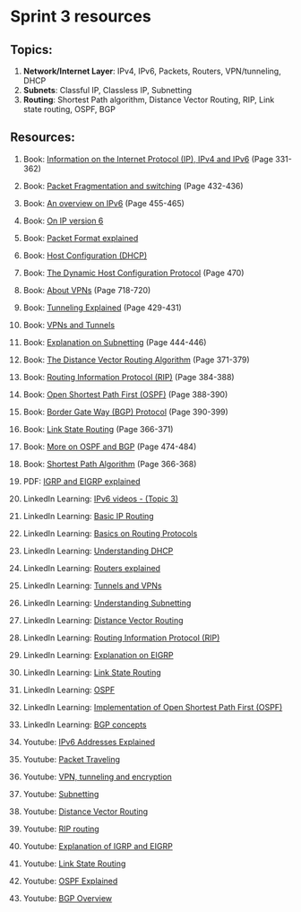 # Sprint 3 resources

## Topics:

1. **Network/Internet Layer**: IPv4, IPv6, Packets, Routers, VPN/tunneling, DHCP
2. **Subnets**: Classful IP, Classless IP, Subnetting
3. **Routing**: Shortest Path algorithm, Distance Vector Routing, RIP, Link state routing, OSPF, BGP

## Resources:

1. Book: [Information on the Internet Protocol (IP), IPv4 and IPv6](https://tinyurl.com/10txadw4) (Page 331-362)

2. Book: [Packet Fragmentation and switching](http://index-of.es/Varios-2/Computer%20Networks%205th%20Edition.pdf#page=456) (Page 432-436)

3. Book: [An overview on IPv6](http://index-of.es/Varios-2/Computer%20Networks%205th%20Edition.pdf#page=479) (Page 455-465)

4. Book: [On IP version 6](https://book.systemsapproach.org/scaling/ipv6.html)

5. Book: [Packet Format explained](https://book.systemsapproach.org/internetworking/basic-ip.html#packet-format)

6. Book: [Host Configuration (DHCP)](https://book.systemsapproach.org/internetworking/basic-ip.html#host-configuration-dhcp)

7. Book: [The Dynamic Host Configuration Protocol](http://index-of.es/Varios-2/Computer%20Networks%205th%20Edition.pdf#page=494) (Page 470)

8. Book: [About VPNs](https://tinyurl.com/1pqreepa) (Page 718-720)

9. Book: [Tunneling Explained](http://index-of.es/Varios-2/Computer%20Networks%205th%20Edition.pdf#page=453) (Page 429-431)

10. Book: [VPNs and Tunnels](https://book.systemsapproach.org/scaling/mpls.html#virtual-private-networks-and-tunnels)

11. Book: [Explanation on Subnetting](http://index-of.es/Varios-2/Computer%20Networks%205th%20Edition.pdf#page=468) (Page 444-446)

12. Book: [The Distance Vector Routing Algorithm](https://tinyurl.com/3o839bvl) (Page 371-379)

13. Book: [Routing Information Protocol (RIP)](https://tinyurl.com/4kx9mkb9) (Page 384-388)

14. Book: [Open Shortest Path First (OSPF)](https://tinyurl.com/25x5wgvk) (Page 388-390)

15. Book: [Border Gate Way (BGP) Protocol](https://tinyurl.com/19hw89pb) (Page 390-399)

16. Book: [Link State Routing](https://tinyurl.com/4yzrg2fs) (Page 366-371)

17. Book: [More on OSPF and BGP](http://index-of.es/Varios-2/Computer%20Networks%205th%20Edition.pdf#page=498) (Page 474-484)

18. Book: [Shortest Path Algorithm](http://index-of.es/Varios-2/Computer%20Networks%205th%20Edition.pdf#page=390) (Page 366-368)

19. PDF: [IGRP and EIGRP explained](https://citeseerx.ist.psu.edu/viewdoc/download?doi=10.1.1.227.870&rep=rep1&type=pdf)

20. LinkedIn Learning: [IPv6 videos - (Topic 3)](https://www.linkedin.com/learning/ccnp-routing-300-101-cert-prep-network-principles/ipv6-basics?resume=false&u=49112041)

21. LinkedIn Learning: [Basic IP Routing](https://www.linkedin.com/learning/learning-the-packet-delivery-process/basic-ip-routing?resume=false&u=49112041)

22. LinkedIn Learning: [Basics on Routing Protocols](https://www.linkedin.com/learning/cisco-ccna-200-301-cert-prep-ip-connectivity-and-services/routing-protocol-basics?u=49112041)

23. LinkedIn Learning: [Understanding DHCP](https://www.linkedin.com/learning/deploying-and-configuring-core-tcp-ip-services/understanding-dhcp?u=49112041)

24. LinkedIn Learning: [Routers explained](https://www.linkedin.com/learning/comptia-a-plus-220-1001-cert-prep-7-understanding-networking/routers?u=49112041)

25. LinkedIn Learning: [Tunnels and VPNs](https://www.linkedin.com/learning/networking-foundations-network-media-wans/tunnels-and-vpn?resume=false&u=49112041)

26. LinkedIn Learning: [Understanding Subnetting](https://www.linkedin.com/learning/building-your-technology-skills/understanding-subnetting?resume=false&u=49112041)

27. LinkedIn Learning: [Distance Vector Routing](https://www.linkedin.com/learning/networking-foundations-network-media-wans/distance-vector?u=49112041)

28. LinkedIn Learning: [Routing Information Protocol (RIP)](https://www.linkedin.com/learning/comptia-network-plus-n10-007-cert-prep-3-the-world-of-tcp-ip/rip?u=49112041)

29. LinkedIn Learning: [Explanation on EIGRP](https://www.linkedin.com/learning/networking-foundations-network-media-wans/eigrp?u=49112041)

30. LinkedIn Learning: [Link State Routing](https://www.linkedin.com/learning/networking-foundations-network-media-wans/link-state?u=49112041)

31. LinkedIn Learning: [OSPF](https://www.linkedin.com/learning/networking-foundations-network-media-wans/ospf?u=49112041)

32. LinkedIn Learning: [Implementation of Open Shortest Path First (OSPF)](https://www.linkedin.com/learning/learning-network-routing/implementing-open-shortest-path-first-ospf?u=49112041)

33. LinkedIn Learning: [BGP concepts](https://www.linkedin.com/learning/cisco-ccnp-encor-350-401-1-architecture-virtualization-and-infrastructure/fundamental-bgp-concepts?u=49112041)

34. Youtube: [IPv6 Addresses Explained](https://www.youtube.com/watch?v=irhS0ASkvy8)

35. Youtube: [Packet Traveling](https://www.youtube.com/watch?v=rYodcvhh7b8)

36. Youtube: [VPN, tunneling and encryption](https://www.youtube.com/watch?v=yB1KiboEWC4)

37. Youtube: [Subnetting](https://www.youtube.com/watch?v=XQ3T14SIlV4)

38. Youtube: [Distance Vector Routing](https://www.youtube.com/watch?v=_bv2ic1B8lo)

39. Youtube: [RIP routing](https://www.youtube.com/watch?v=rIU2dKnPd0E)

40. Youtube: [Explanation of IGRP and EIGRP](https://www.youtube.com/watch?v=I1a620Cpjew)

41. Youtube: [Link State Routing](https://www.youtube.com/watch?v=dINbkkxHY4U)

42. Youtube: [OSPF Explained](https://www.youtube.com/watch?v=kfvJ8QVJscc)

43. Youtube: [BGP Overview](https://www.youtube.com/watch?v=_Z29ZzKeZHc)
